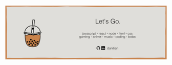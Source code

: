 ![profile banner](https://github.com/danitian/danitian/blob/6bce0d045008cecc3d6ad29553898f8e2d2177d8/gh_banner.png)
